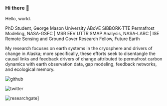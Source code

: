 ### Hi there 👋

<!--
**bradleygay/bradleygay** is a ✨ _special_ ✨ repository because its `README.md` (this file) appears on your GitHub profile.

Here are some ideas to get you started:

- 🔭 I’m currently working on ...
- 🌱 I’m currently learning ...
- 👯 I’m looking to collaborate on ...
- 🤔 I’m looking for help with ...
- 💬 Ask me about ...
- 📫 How to reach me: ...
- 😄 Pronouns: ...
- ⚡ Fun fact: ...
-->

Hello, world. 

PhD Student, George Mason University
ABoVE SIBBORK-TTE Permafrost Modeling, NASA-GSFC | MSR EEV UTTR SMAP Analysis, NASA-LARC |  ISE Remote Sensing and Ground Cover Research Fellow, Future Earth

My research focuses on earth systems in the cryosphere and drivers of change in Alaska; more specifically, these efforts seek to disentangle the causal links and feedback drivers of change attributed to permafrost carbon dynamics with earth observation data, gap modeling, feedback networks, and ecological memory.

<!--
![<Badge Name>](https://img.shields.io/badge/<Badge Text>-<Background Color>?style=for-the-badge&logo=<Icon Name>&logoColor=<Logo Color>)
-->

![github](https://img.shields.io/badge/GitHub-000000?style=for-the-badge&logo=GitHub&logoColor=white)

![twitter](https://img.shields.io/twitter/url?style=social&url=https%3A%2F%2Ftwitter.com%2Fgeocryoai%3D)

<!--![twitter](https://img.shields.io/endpoint?url=https%3A%2F%2Ftwitter.com%2Fgeocryoai%3D?style=plastic&logo=appveyor)
-->

![researchgate](https://img.shields.io/badge/ResearchGate-000000?style=social&logo=ResearchGate&logoColor=00CCBB)]

